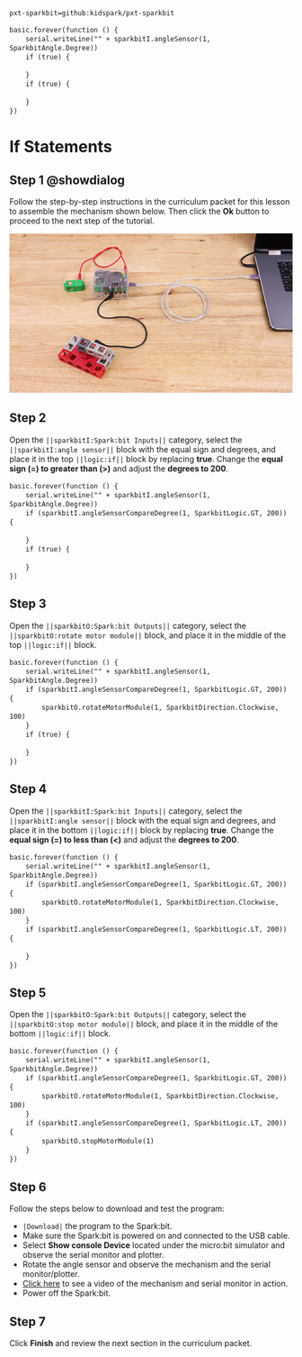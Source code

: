 ```package
pxt-sparkbit=github:kidspark/pxt-sparkbit
```

```template
basic.forever(function () {
    serial.writeLine("" + sparkbitI.angleSensor(1, SparkbitAngle.Degree))
    if (true) {
    	
    }
    if (true) {
    	
    }
})
```

# If Statements

## Step 1 @showdialog

Follow the step-by-step instructions in the curriculum packet for this lesson to assemble the mechanism shown below. Then click the **Ok** button to proceed to the next step of the tutorial.

![if-statements-2](https://raw.githubusercontent.com/KidSpark/tutorials/master/assets/2-2-if-statements-2.png)

## Step 2

Open the ``||sparkbitI:Spark:bit Inputs||`` category, select the ``||sparkbitI:angle sensor||`` block with the equal sign and degrees, and place it in the top ``||logic:if||`` block by replacing **true**. Change the **equal sign (=) to greater than (>)** and adjust the **degrees to 200**.

``` blocks
basic.forever(function () {
    serial.writeLine("" + sparkbitI.angleSensor(1, SparkbitAngle.Degree))
    if (sparkbitI.angleSensorCompareDegree(1, SparkbitLogic.GT, 200)) {
    	
    }
    if (true) {
    	
    }
})
```

## Step 3

Open the ``||sparkbitO:Spark:bit Outputs||`` category, select the ``||sparkbitO:rotate motor module||`` block, and place it in the middle of the top ``||logic:if||`` block.

```blocks
basic.forever(function () {
    serial.writeLine("" + sparkbitI.angleSensor(1, SparkbitAngle.Degree))
    if (sparkbitI.angleSensorCompareDegree(1, SparkbitLogic.GT, 200)) {
        sparkbitO.rotateMotorModule(1, SparkbitDirection.Clockwise, 100)
    }
    if (true) {
    	
    }
})
```

## Step 4

Open the ``||sparkbitI:Spark:bit Inputs||`` category, select the ``||sparkbitI:angle sensor||`` block with the equal sign and degrees, and place it in the bottom ``||logic:if||`` block by replacing **true**. Change the **equal sign (=) to less than (<)** and adjust the **degrees to 200**.

```blocks
basic.forever(function () {
    serial.writeLine("" + sparkbitI.angleSensor(1, SparkbitAngle.Degree))
    if (sparkbitI.angleSensorCompareDegree(1, SparkbitLogic.GT, 200)) {
        sparkbitO.rotateMotorModule(1, SparkbitDirection.Clockwise, 100)
    }
    if (sparkbitI.angleSensorCompareDegree(1, SparkbitLogic.LT, 200)) {
    	
    }
})
```

## Step 5

Open the ``||sparkbitO:Spark:bit Outputs||`` category, select the ``||sparkbitO:stop motor module||`` block, and place it in the middle of the bottom ``||logic:if||`` block.

```blocks
basic.forever(function () {
    serial.writeLine("" + sparkbitI.angleSensor(1, SparkbitAngle.Degree))
    if (sparkbitI.angleSensorCompareDegree(1, SparkbitLogic.GT, 200)) {
        sparkbitO.rotateMotorModule(1, SparkbitDirection.Clockwise, 100)
    }
    if (sparkbitI.angleSensorCompareDegree(1, SparkbitLogic.LT, 200)) {
        sparkbitO.stopMotorModule(1)
    }
})
```

## Step 6

Follow the steps below to download and test the program:
* ``|Download|`` the program to the Spark:bit.
* Make sure the Spark:bit is powered on and connected to the USB cable.
* Select **Show console Device** located under the micro:bit simulator and observe the serial monitor and plotter.
* Rotate the angle sensor and observe the mechanism and the serial monitor/plotter.
* [Click here](https://youtu.be/xuOua7c_-xM) to see a video of the mechanism and serial monitor in action.
* Power off the Spark:bit.

## Step 7

Click **Finish** and review the next section in the curriculum packet.